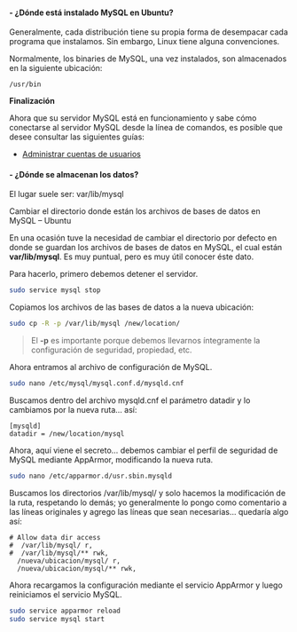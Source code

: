 #### - ¿Dónde está instalado MySQL en Ubuntu?

Generalmente, cada distribución tiene su propia forma de desempacar cada programa que instalamos. Sin embargo, Linux tiene alguna convenciones.  

Normalmente, los binaries de MySQL, una vez instalados, son almacenados en la siguiente ubicación:

```
/usr/bin
```

**Finalización**

Ahora que su servidor MySQL está en funcionamiento y sabe cómo conectarse al servidor MySQL desde la línea de comandos, es posible que desee consultar las siguientes guías:

- [Administrar cuentas de usuarios](https://github.com/EniDev911/enidev911_guides/tree/main/devs/database/mysql/manager_users_privileges)


#### - ¿Dónde se almacenan los datos?


El lugar suele ser: var/lib/mysql



Cambiar el directorio donde están los archivos de bases de datos en MySQL – Ubuntu

En una ocasión tuve la necesidad de cambiar el directorio por defecto en donde se guardan los archivos de bases de datos en MySQL, el cual están **var/lib/mysql**. Es muy puntual, pero es muy útil conocer éste dato. 

Para hacerlo, primero debemos detener el servidor.

```bash
sudo service mysql stop
```

Copiamos los archivos de las bases de datos a la nueva ubicación:


```bash
sudo cp -R -p /var/lib/mysql /new/location/
```

>El **-p** es importante porque debemos llevarnos íntegramente la configuración de seguridad, propiedad, etc.

Ahora entramos al archivo de configuración de MySQL.

```bash
sudo nano /etc/mysql/mysql.conf.d/mysqld.cnf
```

Buscamos dentro del archivo mysqld.cnf el parámetro datadir y lo cambiamos por la nueva ruta… así:

```
[mysqld]
datadir = /new/location/mysql
```

Ahora, aquí viene el secreto… debemos cambiar el perfil de seguridad de MySQL mediante AppArmor, modificando la nueva ruta.

```bash
sudo nano /etc/apparmor.d/usr.sbin.mysqld
```

Buscamos los directorios /var/lib/mysql/ y solo hacemos la modificación de la ruta, respetando lo demás; yo generalmente lo pongo como comentario a las líneas originales y agrego las líneas que sean necesarias… quedaría algo así:


```
# Allow data dir access
#  /var/lib/mysql/ r,
#  /var/lib/mysql/** rwk,
  /nueva/ubicacion/mysql/ r,
  /nueva/ubicacion/mysql/** rwk,
```

Ahora recargamos la configuración mediante el servicio AppArmor y luego reiniciamos el servicio MySQL.

```bash
sudo service apparmor reload
sudo service mysql start
```